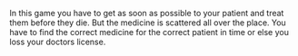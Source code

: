 In this game you have to get as soon as possible to your patient and treat them before they die. But the medicine is scattered all over the place. You have to find the correct
medicine for the correct patient in time or else you loss your doctors license.
